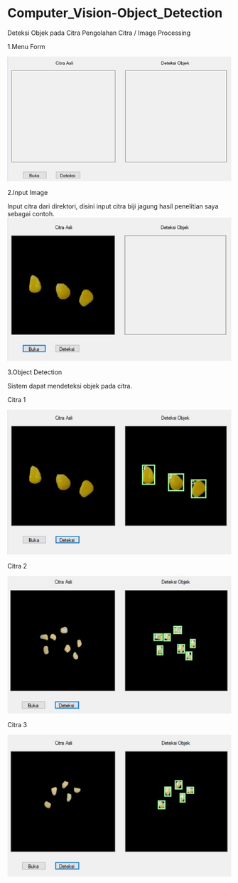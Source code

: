# Computer_Vision-Object_Detection
Deteksi Objek pada Citra
Pengolahan Citra / Image Processing


1.Menu Form

<img src="https://github.com/alfin1998/Computer_Vision-Object_Detection/blob/master/ss/Menu.jpg" />

2.Input Image

Input citra dari direktori, disini input citra biji jagung hasil penelitian saya sebagai contoh.
<img src="https://github.com/alfin1998/Computer_Vision-Object_Detection/blob/master/ss/Input.jpg" />

3.Object Detection

Sistem dapat mendeteksi objek pada citra.

Citra 1

<img src="https://github.com/alfin1998/Computer_Vision-Object_Detection/blob/master/ss/Deteksi.jpg" />

Citra 2

<img src = "https://github.com/alfin1998/Computer_Vision-Object_Detection/blob/master/ss/Citra2.jpg" />

Citra 3

<img src = "https://github.com/alfin1998/Computer_Vision-Object_Detection/blob/master/ss/Citra3.jpg" />
